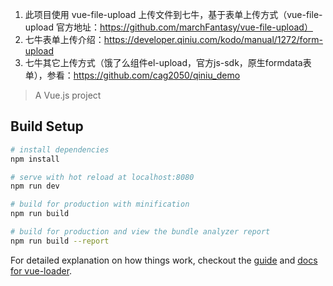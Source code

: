1. 此项目使用 vue-file-upload 上传文件到七牛，基于表单上传方式（vue-file-upload 官方地址：https://github.com/marchFantasy/vue-file-upload）
1. 七牛表单上传介绍：https://developer.qiniu.com/kodo/manual/1272/form-upload
1. 七牛其它上传方式（饿了么组件el-upload，官方js-sdk，原生formdata表单），参看：https://github.com/cag2050/qiniu_demo


> A Vue.js project

## Build Setup

``` bash
# install dependencies
npm install

# serve with hot reload at localhost:8080
npm run dev

# build for production with minification
npm run build

# build for production and view the bundle analyzer report
npm run build --report
```

For detailed explanation on how things work, checkout the [guide](http://vuejs-templates.github.io/webpack/) and [docs for vue-loader](http://vuejs.github.io/vue-loader).
